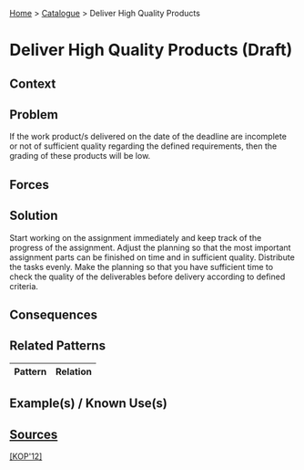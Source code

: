 [Home](../README.md) > [Catalogue](../Patterns_catalogue.md) > Deliver High Quality Products

# Deliver High Quality Products (Draft)

## Context

## Problem

If the work product/s delivered on the date of the deadline are incomplete or not of sufficient quality regarding the defined requirements, then the grading of these products will be low.

## Forces

## Solution

Start working on the assignment immediately and keep track of the progress of the assignment. Adjust the planning so that the most important assignment parts can be finished on time and in sufficient quality. Distribute the tasks evenly. Make the planning so that you have sufficient time to check the quality of the deliverables before delivery according to defined criteria.

## Consequences

## Related Patterns

|Pattern|Relation|
|--|--|
 
## Example(s) / Known Use(s)

## [Sources](../References.md)

[[KOP'12]](publications/kop12/kop12.md)
